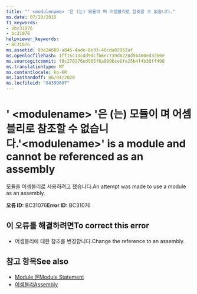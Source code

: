 ```yaml
---
title: "' <modulename> '은 (는) 모듈이 며 어셈블리로 참조할 수 없습니다."
ms.date: 07/20/2015
f1_keywords:
- vbc31076
- bc31076
helpviewer_keywords:
- BC31076
ms.assetid: 83e24689-a846-4ade-8e33-40cda02952af
ms.openlocfilehash: 1ff15c13cdd9dcfb6ec739d0228d56400ed3c60e
ms.sourcegitcommit: f8c270376ed905f6a8896ce0fe25b4f4b38ff498
ms.translationtype: MT
ms.contentlocale: ko-KR
ms.lasthandoff: 06/04/2020
ms.locfileid: "84399607"
---
```

# <a name="modulename-is-a-module-and-cannot-be-referenced-as-an-assembly"></a><span data-ttu-id="d5ff6-102">' \<modulename> '은 (는) 모듈이 며 어셈블리로 참조할 수 없습니다.</span><span class="sxs-lookup"><span data-stu-id="d5ff6-102">'\<modulename>' is a module and cannot be referenced as an assembly</span></span>
<span data-ttu-id="d5ff6-103">모듈을 어셈블리로 사용하려고 했습니다.</span><span class="sxs-lookup"><span data-stu-id="d5ff6-103">An attempt was made to use a module as an assembly.</span></span>  
  
 <span data-ttu-id="d5ff6-104">**오류 ID:** BC31076</span><span class="sxs-lookup"><span data-stu-id="d5ff6-104">**Error ID:** BC31076</span></span>  
  
## <a name="to-correct-this-error"></a><span data-ttu-id="d5ff6-105">이 오류를 해결하려면</span><span class="sxs-lookup"><span data-stu-id="d5ff6-105">To correct this error</span></span>  
  
- <span data-ttu-id="d5ff6-106">어셈블리에 대한 참조를 변경합니다.</span><span class="sxs-lookup"><span data-stu-id="d5ff6-106">Change the reference to an assembly.</span></span>  
  
## <a name="see-also"></a><span data-ttu-id="d5ff6-107">참고 항목</span><span class="sxs-lookup"><span data-stu-id="d5ff6-107">See also</span></span>

- [<span data-ttu-id="d5ff6-108">Module 문</span><span class="sxs-lookup"><span data-stu-id="d5ff6-108">Module Statement</span></span>](../language-reference/statements/module-statement.md)
- [<span data-ttu-id="d5ff6-109">어셈블리</span><span class="sxs-lookup"><span data-stu-id="d5ff6-109">Assembly</span></span>](../language-reference/modifiers/assembly.md)
